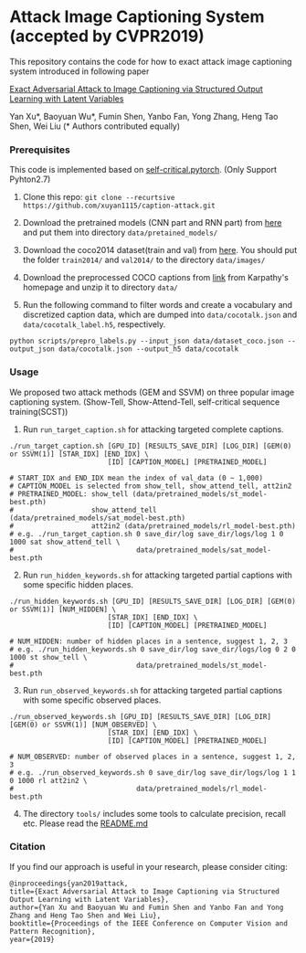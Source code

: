 Attack Image Captioning System (accepted by CVPR2019)
====


This repository contains the code for how to exact attack image captioning system introduced in following paper

[Exact Adversarial Attack to Image Captioning via Structured Output Learning with Latent Variables](https://arxiv.org/pdf/1905.04016.pdf)

Yan Xu*, Baoyuan Wu*, Fumin Shen, Yanbo Fan, Yong Zhang, Heng Tao Shen, Wei Liu (* Authors contributed equally)


### Prerequisites ###

This code is implemented based on [self-critical.pytorch](https://github.com/ruotianluo/self-critical.pytorch). (Only Support Pyhton2.7)

1. Clone this repo: `git clone --recurtsive https://github.com/xuyan1115/caption-attack.git`

2. Download the pretrained models (CNN part and RNN part) from [here]() and put them into directory `data/pretained_models/`

3. Download the coco2014 dataset(train and val) from [here](http://cocodataset.org/#download). You should put the folder `train2014/` and `val2014/` to the directory `data/images/`

4. Download the preprocessed COCO captions from [link](http://cs.stanford.edu/people/karpathy/deepimagesent/caption_datasets.zip) from Karpathy's homepage and unzip it to directory `data/`

5. Run the following command to filter words and create a vocabulary and discretized caption data, which are dumped into `data/cocotalk.json` and `data/cocotalk_label.h5`, respectively.
  ```
  python scripts/prepro_labels.py --input_json data/dataset_coco.json --output_json data/cocotalk.json --output_h5 data/cocotalk
  ```


### Usage ###

We proposed two attack methods (GEM and SSVM) on three popular image captioning system. (Show-Tell, Show-Attend-Tell, self-critical sequence training(SCST))

1. Run `run_target_caption.sh` for attacking targeted complete captions.
```
./run_target_caption.sh [GPU_ID] [RESULTS_SAVE_DIR] [LOG_DIR] [GEM(0) or SSVM(1)] [STAR_IDX] [END_IDX] \
                        [ID] [CAPTION_MODEL] [PRETRAINED_MODEL]
                        
# START_IDX and END_IDX mean the index of val_data (0 ~ 1,000)
# CAPTION_MODEL is selected from show_tell, show_attend_tell, att2in2
# PRETRAINED_MODEL: show_tell (data/pretrained_models/st_model-best.pth)
#                   show_attend_tell (data/pretrained_models/sat_model-best.pth)
#                   att2in2 (data/pretrained_models/rl_model-best.pth)
# e.g. ./run_target_caption.sh 0 save_dir/log save_dir/logs/log 1 0 1000 sat show_attend_tell \
#                              data/pretrained_models/sat_model-best.pth
```

2. Run `run_hidden_keywords.sh` for attacking targeted partial captions with some specific hidden places.
```
./run_hidden_keywords.sh [GPU_ID] [RESULTS_SAVE_DIR] [LOG_DIR] [GEM(0) or SSVM(1)] [NUM_HIDDEN] \
                        [STAR_IDX] [END_IDX] \
                        [ID] [CAPTION_MODEL] [PRETRAINED_MODEL]
                        
# NUM_HIDDEN: number of hidden places in a sentence, suggest 1, 2, 3
# e.g. ./run_hidden_keywords.sh 0 save_dir/log save_dir/logs/log 0 2 0 1000 st show_tell \
#                              data/pretrained_models/st_model-best.pth
```

3. Run `run_observed_keywords.sh` for attacking targeted partial captions with some specific observed places.
```
./run_observed_keywords.sh [GPU_ID] [RESULTS_SAVE_DIR] [LOG_DIR] [GEM(0) or SSVM(1)] [NUM_OBSERVED] \
                        [STAR_IDX] [END_IDX] \
                        [ID] [CAPTION_MODEL] [PRETRAINED_MODEL]
                        
# NUM_OBSERVED: number of observed places in a sentence, suggest 1, 2, 3
# e.g. ./run_observed_keywords.sh 0 save_dir/log save_dir/logs/log 1 1 0 1000 rl att2in2 \
#                              data/pretrained_models/rl_model-best.pth
```

4. The directory `tools/` includes some tools to calculate precision, recall etc. Please read the [README.md](tools/README)

### Citation ###

If you find our approach is useful in your research, please consider citing:
  
  ```
  @inproceedings{yan2019attack,
  title={Exact Adversarial Attack to Image Captioning via Structured Output Learning with Latent Variables},
  author={Yan Xu and Baoyuan Wu and Fumin Shen and Yanbo Fan and Yong Zhang and Heng Tao Shen and Wei Liu},
  booktitle={Proceedings of the IEEE Conference on Computer Vision and Pattern Recognition},
  year={2019}
  ```
